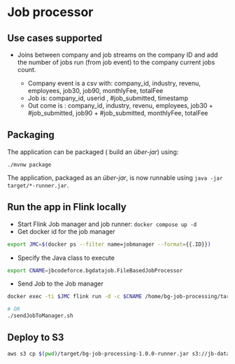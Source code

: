 # Job processor

## Use cases supported

* Joins between company and job streams on the company ID and add the number of jobs run (from job event) to the company current jobs count.

    * Company event is a csv with: company_id, industry, revenu, employees, job30, job90, monthlyFee, totalFee
    * Job is: company_id, userid , #job_submitted, timestamp
    * Out come is : company_id, industry, revenu, employees, job30 + #job_submitted, job90 + #job_submitted, monthlyFee, totalFee

## Packaging

The application can be packaged ( build an _über-jar_) using:

```shell script
./mvnw package
```

The application, packaged as an _über-jar_, is now runnable using `java -jar target/*-runner.jar`.

## Run the app in Flink locally

* Start Flink Job manager and job runner: `docker compose up -d`
* Get docker id for the job manager

```sh
export JMC=$(docker ps --filter name=jobmanager --format={{.ID}})
```

* Specify the Java class to execute

```sh
export CNAME=jbcodeforce.bgdatajob.FileBasedJobProcessor
```

* Send Job to the Job manager

```sh
docker exec -ti $JMC flink run -d -c $CNAME /home/bg-job-processing/target/bg-job-processing-1.0.0-runner.jar --companies file:///home/bg-job-processing/data/companies.csv --jobs --jobs file:///home/bg-job-processing/data/jobs.csv --output file:///home/bg-job-processing/data/ouput.txt

# OR
./sendJobToManager.sh 
```

## Deploy to S3

```sh
aws s3 cp $(pwd)/target/bg-job-processing-1.0.0-runner.jar s3://jb-data-set/churn/bg-job-processing-1.0.0-runner.jar
```

